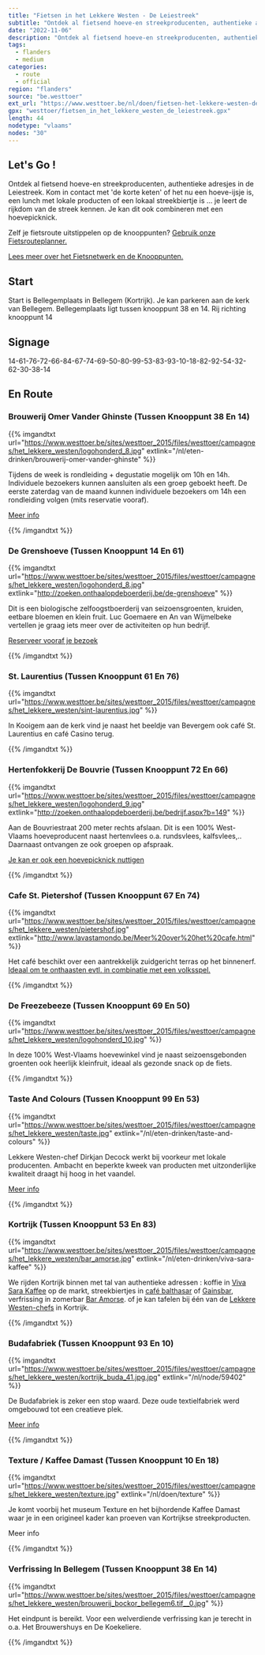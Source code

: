 ```yaml
---
title: "Fietsen in het Lekkere Westen - De Leiestreek"
subtitle: "Ontdek al fietsend hoeve-en streekproducenten, authentieke adresjes in de Leiestreek"
date: "2022-11-06"
description: "Ontdek al fietsend hoeve-en streekproducenten, authentieke adresjes in de Leiestreek" 
tags:
  - flanders
  - medium
categories: 
  - route
  - official
region: "flanders"
source: "be.westtoer"
ext_url: "https://www.westtoer.be/nl/doen/fietsen-het-lekkere-westen-de-leiestreek"
gpx: "westtoer/fietsen_in_het_lekkere_westen_de_leiestreek.gpx"
length: 44
nodetype: "vlaams"
nodes: "30"
---
```


## Let's Go !

Ontdek al fietsend hoeve-en streekproducenten, authentieke adresjes in de Leiestreek.   Kom in contact met 'de korte keten' of het nu een hoeve-ijsje is, een lunch met lokale producten of een lokaal streekbiertje is ... je leert de rijkdom van de streek kennen.  Je kan dit ook combineren met een hoevepicknick.

Zelf je fietsroute uitstippelen op de knooppunten? [Gebruik onze Fietsrouteplanner.](https://www.westtoer.be/nl/fietsrouteplanner)

[Lees meer over het Fietsnetwerk en de Knooppunten.](https://www.westtoer.be/nl/inspiratie/fietsnetwerk)

## Start 

Start is Bellegemplaats in Bellegem (Kortrijk).  Je kan parkeren aan de kerk van Bellegem.  Bellegemplaats ligt tussen knooppunt 38 en 14.   Rij richting knooppunt 14

## Signage

14-61-76-72-66-84-67-74-69-50-80-99-53-83-93-10-18-82-92-54-32-62-30-38-14

## En Route

### Brouwerij Omer Vander Ghinste (Tussen Knooppunt 38 En 14)

{{% imgandtxt url="https://www.westtoer.be/sites/westtoer_2015/files/westtoer/campagnes/het_lekkere_westen/logohonderd_8.jpg" extlink="/nl/eten-drinken/brouwerij-omer-vander-ghinste" %}}

Tijdens de week is rondleiding + degustatie mogelijk om 10h en 14h.  Individuele bezoekers kunnen aansluiten als een groep geboekt heeft.  De eerste zaterdag van de maand kunnen individuele bezoekers om 14h een rondleiding volgen (mits reservatie vooraf).

[Meer info](https://www.westtoer.be/nl/eten-drinken/brouwerij-omer-vander-ghinste)

{{% /imgandtxt %}}

### De Grenshoeve (Tussen Knooppunt 14 En 61)

{{% imgandtxt url="https://www.westtoer.be/sites/westtoer_2015/files/westtoer/campagnes/het_lekkere_westen/logohonderd_8.jpg" extlink="http://zoeken.onthaalopdeboerderij.be/de-grenshoeve" %}}

Dit is een biologische zelfoogstboerderij van seizoensgroenten, kruiden, eetbare bloemen en klein fruit.  Luc Goemaere en An van Wijmelbeke vertellen je graag iets meer over de activiteiten op hun bedrijf.

[Reserveer vooraf je bezoek](http://zoeken.onthaalopdeboerderij.be/de-grenshoeve)

{{% /imgandtxt %}}

### St. Laurentius (Tussen Knooppunt 61 En 76)

{{% imgandtxt url="https://www.westtoer.be/sites/westtoer_2015/files/westtoer/campagnes/het_lekkere_westen/sint-laurentius.jpg" %}}

In Kooigem aan de kerk vind je naast het beeldje van Bevergem ook café St. Laurentius en café Casino terug.

{{% /imgandtxt %}}

### Hertenfokkerij De Bouvrie (Tussen Knooppunt 72 En 66)

{{% imgandtxt url="https://www.westtoer.be/sites/westtoer_2015/files/westtoer/campagnes/het_lekkere_westen/logohonderd_9.jpg" extlink="http://zoeken.onthaalopdeboerderij.be/bedrijf.aspx?b=149" %}}

Aan de Bouvriestraat 200 meter rechts afslaan. Dit is een 100% West-Vlaams hoeveproducent naast hertenvlees o.a. rundsvlees, kalfsvlees,.. Daarnaast ontvangen ze ook groepen op afspraak.

[Je kan er ook een hoevepicknick nuttigen](http://zoeken.onthaalopdeboerderij.be/bedrijf.aspx?b=149)

{{% /imgandtxt %}}

### Cafe St. Pietershof (Tussen Knooppunt 67 En 74)

{{% imgandtxt url="https://www.westtoer.be/sites/westtoer_2015/files/westtoer/campagnes/het_lekkere_westen/pietershof.jpg" extlink="http://www.lavastamondo.be/Meer%20over%20het%20cafe.html" %}}

Het café beschikt over een aantrekkelijk zuidgericht terras op het binnenerf. [Ideaal om te onthaasten evtl. in combinatie met een volksspel.](http://www.lavastamondo.be/Meer%20over%20het%20cafe.html)

{{% /imgandtxt %}}

### De Freezebeeze (Tussen Knooppunt 69 En 50)

{{% imgandtxt url="https://www.westtoer.be/sites/westtoer_2015/files/westtoer/campagnes/het_lekkere_westen/logohonderd_10.jpg" %}}

In deze 100% West-Vlaams hoevewinkel vind je naast seizoensgebonden groenten ook heerlijk kleinfruit, ideaal als gezonde snack op de fiets.

{{% /imgandtxt %}}

### Taste And Colours (Tussen Knooppunt 99 En 53)

{{% imgandtxt url="https://www.westtoer.be/sites/westtoer_2015/files/westtoer/campagnes/het_lekkere_westen/taste.jpg" extlink="/nl/eten-drinken/taste-and-colours" %}}

Lekkere Westen-chef Dirkjan Decock werkt bij voorkeur met lokale producenten. Ambacht en beperkte kweek van producten met uitzonderlijke kwaliteit draagt hij hoog in het vaandel.

[Meer info](https://www.westtoer.be/nl/eten-drinken/taste-and-colours)

{{% /imgandtxt %}}

### Kortrijk (Tussen Knooppunt 53 En 83)

{{% imgandtxt url="https://www.westtoer.be/sites/westtoer_2015/files/westtoer/campagnes/het_lekkere_westen/bar_amorse.jpg" extlink="/nl/eten-drinken/viva-sara-kaffee" %}}

We rijden Kortrijk binnen met tal van authentieke adressen : koffie in [Viva Sara Kaffee](https://www.westtoer.be/nl/eten-drinken/viva-sara-kaffee) op de markt, streekbiertjes in [café balthasar](https://www.westtoer.be/nl/eten-drinken/bistro-balthazar) of [Gainsbar](https://www.westtoer.be/nl/node/61507), verfrissing in zomerbar [Bar Amorse](https://www.westtoer.be/nl/eten-drinken/bar-amorse-op-buda-beach).  of je kan tafelen bij één van de [Lekkere Westen-chefs](http://www.hetlekkerewesten.be) in Kortrijk.

{{% /imgandtxt %}}

### Budafabriek (Tussen Knooppunt 93 En 10)

{{% imgandtxt url="https://www.westtoer.be/sites/westtoer_2015/files/westtoer/campagnes/het_lekkere_westen/kortrijk_buda_41.jpg.jpg" extlink="/nl/node/59402" %}}

De Budafabriek is zeker een stop waard. Deze oude textielfabriek werd omgebouwd tot een creatieve plek.

[Meer info](https://www.westtoer.be/nl/node/59402)

{{% /imgandtxt %}}

### Texture / Kaffee Damast (Tussen Knooppunt 10 En 18)

{{% imgandtxt url="https://www.westtoer.be/sites/westtoer_2015/files/westtoer/campagnes/het_lekkere_westen/texture.jpg" extlink="/nl/doen/texture" %}}

Je komt voorbij het museum Texture en het bijhordende Kaffee Damast waar je in een origineel kader kan proeven van Kortrijkse streekproducten.

Meer info

{{% /imgandtxt %}}

### Verfrissing In Bellegem (Tussen Knooppunt 38 En 14)

{{% imgandtxt url="https://www.westtoer.be/sites/westtoer_2015/files/westtoer/campagnes/het_lekkere_westen/brouwerij_bockor_bellegem6.tif__0.jpg" %}}

Het eindpunt is bereikt. Voor een welverdiende verfrissing kan je terecht in o.a. Het Brouwershuys en De Koekeliere.

{{% /imgandtxt %}}